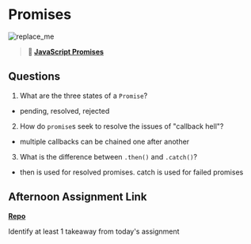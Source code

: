 # Promises

![replace_me](https://codeworks.blob.core.windows.net/public/assets/img/illustrations/placeholder.svg)

> **📖 [JavaScript Promises](https://codeworksacademy.com/fs-student-guide/resources/wk4/02-Promises)**

## Questions

1. What are the three states of a `Promise`?

- pending, resolved, rejected

2. How do `promise`s seek to resolve the issues of "callback hell"?

- multiple callbacks can be chained one after another

3. What is the difference between `.then()` and `.catch()`?

- then is used for resolved promises. catch is used for failed promises

## Afternoon Assignment Link

**[Repo](https://github.com/ZachCoop/Gregslist)**

Identify at least 1 takeaway from today's assignment
